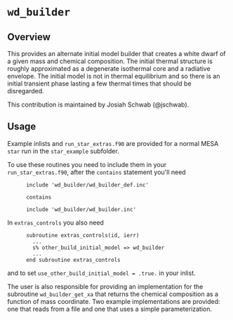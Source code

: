 # ``wd_builder``

## Overview

This provides an alternate initial model builder that creates a white
dwarf of a given mass and chemical composition.  The initial thermal
structure is roughly approximated as a degenerate isothermal core and
a radiative envelope.  The initial model is not in thermal equilibrium
and so there is an initial transient phase lasting a few thermal times
that should be disregarded.

This contribution is maintained by Josiah Schwab (@jschwab).

## Usage

Example inlists and `run_star_extras.f90` are provided for a normal
MESA `star` run in the `star_example` subfolder.

To use these routines you need to include them in your
`run_star_extras.f90`, after the `contains` statement you'll need

````Fortran
      include 'wd_builder/wd_builder_def.inc'

      contains

      include 'wd_builder/wd_builder.inc'
````

In `extras_controls` you also need

````Fortran
      subroutine extras_controls(id, ierr)
        ...
        s% other_build_initial_model => wd_builder
        ...
      end subroutine extras_controls

```` 

and to set `use_other_build_initial_model = .true.` in your inlist.

The user is also responsible for providing an implementation for the
subroutine `wd_builder_get_xa` that returns the chemical composition
as a function of mass coordinate.  Two example implementations are
provided: one that reads from a file and one that uses a simple
parameterization.
